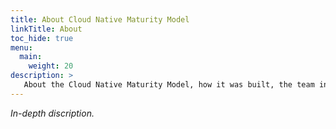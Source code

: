 ```yaml
---
title: About Cloud Native Maturity Model
linkTitle: About
toc_hide: true
menu:
  main:
    weight: 20
description: >
   About the Cloud Native Maturity Model, how it was built, the team involved, etc.
---
```


*In-depth discription.*

